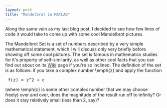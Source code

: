 ```yaml
---
layout: post
title: "Mandelbrot in MATLAB"
---
```


Along the same vein as my last blog post, I decided to see how few lines of code it would take to come up with some cool Mandelbrot pictures.

The Mandelbrot Set is a set of numbers described by a very simple mathematical statement, which I will discuss only very briefly before showing off some cool pictures. The set is famous in mathematics studies for it's property of self-similarity, as well as other cool facts that you can find out about on its [Wiki](https://en.wikipedia.org/wiki/Mandelbrot_set) page if you're so inclined. The definition of the set is as follows: if you take a complex number \emph{z} and apply the function <pre> f(z) = z^2 + c </pre> (where \emph{c} is some other complex number that we may choose freely) over and over, does the magnitude of the result run off to infinity? Or does it stay relatively small (less than 2, say)?  
